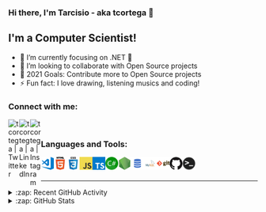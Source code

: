 ### Hi there, I'm Tarcisio - aka tcortega 👋

## I'm a Computer Scientist!

- 🌱 I’m currently focusing on .NET 🤣
- 👯 I’m looking to collaborate with Open Source projects
- 🥅 2021 Goals: Contribute more to Open Source projects
- ⚡ Fun fact: I love drawing, listening musics and coding!

### Connect with me:

[<img align="left" alt="tcortega | Twitter" width="22px" src="https://cdn.jsdelivr.net/npm/simple-icons@v3/icons/twitter.svg" />][twitter]
[<img align="left" alt="tcortega | LinkedIn" width="22px" src="https://cdn.jsdelivr.net/npm/simple-icons@v3/icons/linkedin.svg" />][linkedin]
[<img align="left" alt="tcortega | Instagram" width="22px" src="https://cdn.jsdelivr.net/npm/simple-icons@v3/icons/instagram.svg" />][instagram]

<br />

### Languages and Tools:

<img align="left" alt="Visual Studio Code" width="26px" src="https://raw.githubusercontent.com/github/explore/80688e429a7d4ef2fca1e82350fe8e3517d3494d/topics/visual-studio-code/visual-studio-code.png" />
<img align="left" alt="HTML5" width="26px" src="https://raw.githubusercontent.com/github/explore/80688e429a7d4ef2fca1e82350fe8e3517d3494d/topics/html/html.png" />
<img align="left" alt="CSS3" width="26px" src="https://raw.githubusercontent.com/github/explore/80688e429a7d4ef2fca1e82350fe8e3517d3494d/topics/css/css.png" />
<img align="left" alt="JavaScript" width="26px" src="https://raw.githubusercontent.com/github/explore/80688e429a7d4ef2fca1e82350fe8e3517d3494d/topics/javascript/javascript.png" />
<img align="left" alt="JavaScript" width="26px" src="https://raw.githubusercontent.com/github/explore/80688e429a7d4ef2fca1e82350fe8e3517d3494d/topics/typescript/typescript.png" />
<img align="left" alt="C Sharp" width="26px" src="https://raw.githubusercontent.com/github/explore/80688e429a7d4ef2fca1e82350fe8e3517d3494d/topics/csharp/csharp.png" />
<img align="left" alt="Node.js" width="26px" src="https://raw.githubusercontent.com/github/explore/80688e429a7d4ef2fca1e82350fe8e3517d3494d/topics/nodejs/nodejs.png" />
<img align="left" alt="SQL" width="26px" src="https://raw.githubusercontent.com/github/explore/80688e429a7d4ef2fca1e82350fe8e3517d3494d/topics/sql/sql.png" />
<img align="left" alt="MySQL" width="26px" src="https://raw.githubusercontent.com/github/explore/80688e429a7d4ef2fca1e82350fe8e3517d3494d/topics/mysql/mysql.png" />
<img align="left" alt="Git" width="26px" src="https://raw.githubusercontent.com/github/explore/80688e429a7d4ef2fca1e82350fe8e3517d3494d/topics/git/git.png" />
<img align="left" alt="GitHub" width="26px" src="https://raw.githubusercontent.com/github/explore/78df643247d429f6cc873026c0622819ad797942/topics/github/github.png" />
<img align="left" alt="Terminal" width="26px" src="https://raw.githubusercontent.com/github/explore/80688e429a7d4ef2fca1e82350fe8e3517d3494d/topics/terminal/terminal.png" />

<br />
<br />

---

<details>
  <summary>:zap: Recent GitHub Activity</summary>
  
<!--START_SECTION:activity-->
1. 💪 Opened PR [#253](https://github.com/andreroggeri/pynubank/pull/253) in [andreroggeri/pynubank](https://github.com/andreroggeri/pynubank)
2. 🎉 Merged PR [#1](https://github.com/tcortega/twitter-scraper/pull/1) in [tcortega/twitter-scraper](https://github.com/tcortega/twitter-scraper)
3. 🗣 Commented on [#1](https://github.com/tcortega/twitter-scraper/issues/1) in [tcortega/twitter-scraper](https://github.com/tcortega/twitter-scraper)
4. 🎉 Merged PR [#1](https://github.com/tcortega/levi-ts/pull/1) in [tcortega/levi-ts](https://github.com/tcortega/levi-ts)
5. 🎉 Merged PR [#1](https://github.com/tcortega/nps-api/pull/1) in [tcortega/nps-api](https://github.com/tcortega/nps-api)
<!--END_SECTION:activity-->

</details>

<details>
  <summary>:zap: GitHub Stats</summary>
  <img align="left" alt="tcortega's Top Langs" src="https://github-readme-stats.vercel.app/api/top-langs/?username=tcortega&layout=compact&theme=tokyonight" />

  <img align="left" alt="tcortega's GitHub Stats" src="https://github-readme-stats.vercel.app/api?username=tcortega&theme=tokyonight&show_icons=true&hide_border=true&count_private=true" />

</details>

[twitter]: https://twitter.com/tcortega_
[youtube]: https://youtube.com/codeSTACKr
[instagram]: https://www.instagram.com/tarcisioortega
[linkedin]: https://www.linkedin.com/in/tarcisio-caetano-38b3961a2
